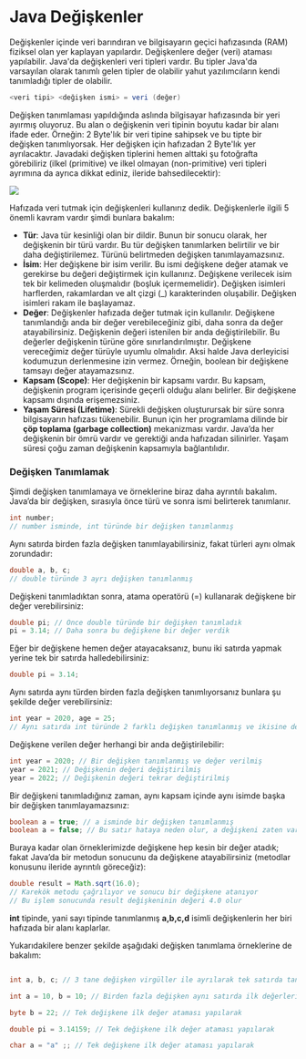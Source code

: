 

# Java Değişkenler

Değişkenler içinde veri barındıran ve bilgisayarın geçici hafızasında (RAM) fiziksel olan yer kaplayan yapılardır. Değişkenlere değer (veri) ataması yapılabilir. Java&#39;da değişkenleri veri tipleri vardır. Bu tipler Java&#39;da varsayılan olarak tanımlı gelen tipler de olabilir yahut yazılımcıların kendi tanımladığı tipler de olabilir.

```java
<veri tipi> <değişken ismi> = veri (değer)
```

Değişken tanımlaması yapıldığında aslında bilgisayar hafızasında bir yeri ayırmış oluyoruz. Bu alan o değişkenin veri tipinin boyutu kadar bir alanı ifade eder. Örneğin: 2 Byte&#39;lık bir veri tipine sahipsek ve bu tipte bir değişken tanımlıyorsak. Her değişken için hafızadan 2 Byte&#39;lık yer ayrılacaktır. Javadaki değişken tiplerini hemen alttaki şu fotoğrafta görebiliriz (ilkel (primitive) ve ilkel olmayan (non-primitive) veri tipleri ayrımına da ayrıca dikkat ediniz, ileride bahsedilecektir): 

![](figures/veri-tipleri-1.png)

Hafızada veri tutmak için değişkenleri kullanırız dedik. Değişkenlerle ilgili 5 önemli kavram vardır şimdi bunlara bakalım:

- **Tür**: Java tür kesinliği olan bir dildir. Bunun bir sonucu olarak, her değişkenin bir türü vardır. Bu tür değişken tanımlarken belirtilir ve bir daha değiştirilemez. Türünü belirtmeden değişken tanımlayamazsınız.
- **İsim**: Her değişkene bir isim verilir. Bu ismi değişkene değer atamak ve gerekirse bu değeri değiştirmek için kullanırız. Değişkene verilecek isim tek bir kelimeden oluşmalıdır (boşluk içermemelidir). Değişken isimleri harflerden, rakamlardan ve alt çizgi (_) karakterinden oluşabilir. Değişken isimleri rakam ile başlayamaz.
- **Değer**: Değişkenler hafızada değer tutmak için kullanılır. Değişkene tanımlandığı anda bir değer verebileceğiniz gibi, daha sonra da değer atayabilirsiniz. Değişkenin değeri istenilen bir anda değiştirilebilir. Bu değerler değişkenin türüne göre sınırlandırılmıştır. Değişkene vereceğimiz değer türüyle uyumlu olmalıdır. Aksi halde Java derleyicisi kodumuzun derlenmesine izin vermez. Örneğin, boolean bir değişkene tamsayı değer atayamazsınız.
- **Kapsam (Scope)**: Her değişkenin bir kapsamı vardır. Bu kapsam, değişkenin program içerisinde geçerli olduğu alanı belirler. Bir değişkene kapsamı dışında erişemezsiniz.
- **Yaşam Süresi (Lifetime)**: Sürekli değişken oluşturursak bir süre sonra bilgisayarın hafızası tükenebilir. Bunun için her programlama dilinde bir **çöp toplama (garbage collection)** mekanizması vardır. Java’da her değişkenin bir ömrü vardır ve gerektiği anda hafızadan silinirler. Yaşam süresi çoğu zaman değişkenin kapsamıyla bağlantılıdır.

### Değişken Tanımlamak

Şimdi değişken tanımlamaya ve örneklerine biraz daha ayrıntılı bakalım. Java’da bir değişken, sırasıyla önce türü ve sonra ismi belirterek tanımlanır.

```java
int number;
// number isminde, int türünde bir değişken tanımlanmış
```

Aynı satırda birden fazla değişken tanımlayabilirsiniz, fakat türleri aynı olmak zorundadır:

```java
double a, b, c;
// double türünde 3 ayrı değişken tanımlanmış
```

Değişkeni tanımladıktan sonra, atama operatörü (=) kullanarak değişkene bir değer verebilirsiniz:

```java
double pi; // Önce double türünde bir değişken tanımladık
pi = 3.14; // Daha sonra bu değişkene bir değer verdik
```

Eğer bir değişkene hemen değer atayacaksanız, bunu iki satırda yapmak yerine tek bir satırda halledebilirsiniz:

```java
double pi = 3.14;
```

Aynı satırda aynı türden birden fazla değişken tanımlıyorsanız bunlara şu şekilde değer verebilirsiniz:

```java
int year = 2020, age = 25;
// Aynı satırda int türünde 2 farklı değişken tanımlanmış ve ikisine de değer verilmiş
```

Değişkene verilen değer herhangi bir anda değiştirilebilir:

```java
int year = 2020; // Bir değişken tanımlanmış ve değer verilmiş
year = 2021; // Değişkenin değeri değiştirilmiş
year = 2022; // Değişkenin değeri tekrar değiştirilmiş
```

Bir değişkeni tanımladığınız zaman, aynı kapsam içinde aynı isimde başka bir değişken tanımlayamazsınız:

```java
boolean a = true; // a isminde bir değişken tanımlanmış
boolean a = false; // Bu satır hataya neden olur, a değişkeni zaten var
```

Buraya kadar olan örneklerimizde değişkene hep kesin bir değer atadık; fakat Java’da bir metodun sonucunu da değişkene atayabilirsiniz (metodlar konusunu ileride ayrıntılı göreceğiz):

```java
double result = Math.sqrt(16.0);
// Karekök metodu çağrılıyor ve sonucu bir değişkene atanıyor
// Bu işlem sonucunda result değişkeninin değeri 4.0 olur
```

**int** tipinde, yani sayı tipinde tanımlanmış **a,b,c,d** isimli değişkenlerin her biri hafızada bir alanı kaplarlar.

Yukarıdakilere benzer şekilde aşağıdaki değişken tanımlama örneklerine de bakalım:

```java

int a, b, c; // 3 tane değişken virgüller ile ayrılarak tek satırda tanımlanabilir.

int a = 10, b = 10; // Birden fazla değişken aynı satırda ilk değerleri atanarak tanımlanabilir.

byte b = 22; // Tek değişkene ilk değer ataması yapılarak

double pi = 3.14159; // Tek değişkene ilk değer ataması yapılarak

char a = "a" ;; // Tek değişkene ilk değer ataması yapılarak

```

